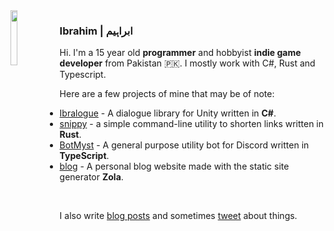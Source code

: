 <img align="left" width=15% height=15% src="https://i.ibb.co/x6cZFyk/11072009254.jpg">

### Ibrahim | ابراہیم

Hi. I'm a 15 year old **programmer** and hobbyist **indie game developer**  from Pakistan 🇵🇰. I mostly work with C#, Rust and Typescript.

Here are a few projects of mine that may be of note:

- [Ibralogue](https://github.com/ibra/Ibralogue) - A dialogue library for Unity written in **C#**.
- [snippy](https://github.com/ibra/snippy) - a simple command-line utility to shorten links written in **Rust**.
- [BotMyst](https://github.com/BotMyst/BotMystRevival) - A general purpose utility bot for Discord written in **TypeScript**.
- [blog](https://github.com/ibra/blog) - A personal blog website made with the static site generator **Zola**.
<br> 

I also write [blog posts](https://ibra.github.io) and sometimes [tweet](https://twitter.com/IbrahDev) about things.
